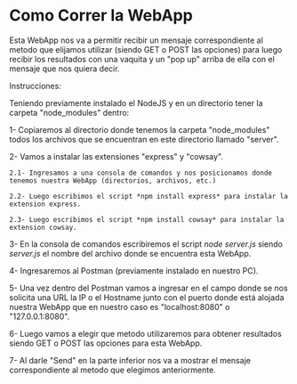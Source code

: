# Como Correr la WebApp
Esta WebApp nos va a permitir recibir un mensaje correspondiente al metodo que elijamos utilizar (siendo GET o POST las opciones) para luego recibir los resultados con una vaquita y un "pop up" arriba de ella con el mensaje que nos quiera decir.

Instrucciones:

Teniendo previamente instalado el NodeJS y en un directorio tener la carpeta "node_modules" dentro:

1- Copiaremos al directorio donde tenemos la carpeta "node_modules" todos los archivos que se encuentran en este directorio llamado "server".

2- Vamos a instalar las extensiones "express" y "cowsay".

    2.1- Ingresamos a una consola de comandos y nos posicionamos donde tenemos nuestra WebApp (directorios, archivos, etc.)
  
    2.2- Luego escribimos el script *npm install express* para instalar la extension express.
  
    2.3- Luego escribimos el script *npm install cowsay* para instalar la extension cowsay.
    
3- En la consola de comandos escribiremos el script *node server.js* siendo *server.js* el nombre del archivo donde se encuentra esta WebApp.
  
4- Ingresaremos al Postman (previamente instalado en nuestro PC).

5- Una vez dentro del Postman vamos a ingresar en el campo donde se nos solicita una URL la IP o el Hostname junto con el puerto donde está alojada nuestra WebApp que en nuestro caso es "localhost:8080" o "127.0.0.1:8080".

6- Luego vamos a elegir que metodo utilizaremos para obtener resultados siendo GET o POST las opciones para esta WebApp.

7- Al darle "Send" en la parte inferior nos va a mostrar el mensaje correspondiente al metodo que elegimos anteriormente.

